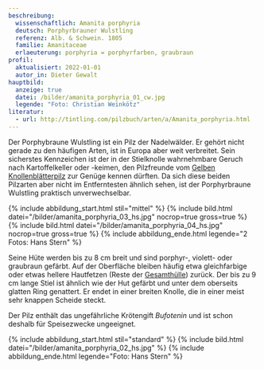 ```yaml
---
beschreibung:
  wissenschaftlich: Amanita porphyria
  deutsch: Porphyrbrauner Wulstling
  referenz: Alb. & Schwein. 1805
  familie: Amanitaceae
  erlaeuterung: porphyria = porphyrfarben, graubraun
profil:
  aktualisiert: 2022-01-01
  autor_in: Dieter Gewalt
hauptbild:
  anzeige: true
  datei: /bilder/amanita_porphyria_01_cw.jpg
  legende: "Foto: Christian Weinkötz"
literatur:
  - url: http://tintling.com/pilzbuch/arten/a/Amanita_porphyria.html
---
```

Der Porphybraune Wulstling ist ein Pilz der Nadelwälder. Er gehört nicht gerade zu den häufigen Arten, ist in Europa aber weit verbreitet. Sein sicherstes Kennzeichen ist der in der Stielknolle wahrnehmbare Geruch nach Kartoffelkeller oder -keimen, den Pilzfreunde vom [Gelben Knollenblätterpilz](/pilze/amanita-citrina-gelber-knollenblätterpilz) zur Genüge kennen dürften. Da sich diese beiden Pilzarten aber nicht im Entferntesten ähnlich sehen, ist der Porphyrbraune Wulstling praktisch unverwechselbar.

{% include abbildung_start.html stil="mittel" %}
{% include bild.html datei="/bilder/amanita_porphyria_03_hs.jpg" nocrop=true gross=true %}
{% include bild.html datei="/bilder/amanita_porphyria_04_hs.jpg" nocrop=true gross=true %}
{% include abbildung_ende.html legende="2 Fotos: Hans Stern" %}

Seine Hüte werden bis zu 8 cm breit und sind porphyr-, violett- oder graubraun gefärbt. Auf der Oberfläche bleiben häufig etwa gleichfarbige oder etwas hellere Hautfetzen (Reste der [Gesamthülle](Velum "Glossar")) zurück. Der bis zu 9 cm lange Stiel ist ähnlich wie der Hut gefärbt und unter dem oberseits glatten Ring genattert. Er endet in einer breiten Knolle, die in einer meist sehr knappen Scheide steckt.

Der Pilz enthält das ungefährliche Krötengift *Bufotenin* und ist schon deshalb für Speisezwecke ungeeignet.

{% include abbildung_start.html stil="standard" %}
{% include bild.html datei="/bilder/amanita_porphyria_02_hs.jpg" %}
{% include abbildung_ende.html legende="Foto: Hans Stern" %}